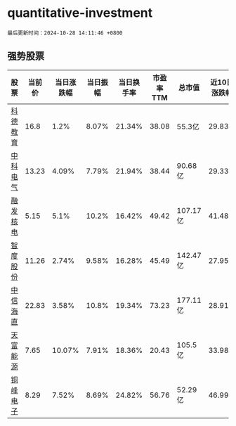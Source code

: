 # quantitative-investment

`最后更新时间：2024-10-28 14:11:46 +0800`

## 强势股票

|股票|当前价|当日涨跌幅|当日振幅|当日换手率|市盈率TTM|总市值|近10日涨跌幅|
|----|----|----|----|----|----|----|----|
|[科德教育](https://xueqiu.com/S/SZ300192)|16.8|1.2%|8.07%|21.34%|38.08|55.3亿|29.83%|
|[中科电气](https://xueqiu.com/S/SZ300035)|13.23|4.09%|7.79%|21.94%|38.44|90.68亿|29.33%|
|[融发核电](https://xueqiu.com/S/SZ002366)|5.15|5.1%|10.2%|16.42%|49.42|107.17亿|41.48%|
|[智度股份](https://xueqiu.com/S/SZ000676)|11.26|2.74%|9.58%|16.28%|45.49|142.47亿|27.95%|
|[中信海直](https://xueqiu.com/S/SZ000099)|22.83|3.58%|10.8%|19.34%|73.23|177.11亿|28.91%|
|[天富能源](https://xueqiu.com/S/SH600509)|7.65|10.07%|7.91%|18.36%|20.43|105.5亿|33.98%|
|[铜峰电子](https://xueqiu.com/S/SH600237)|8.29|7.52%|8.69%|24.82%|56.76|52.29亿|46.99%|
